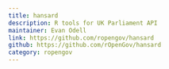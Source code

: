 ```yaml
---
title: hansard
description: R tools for UK Parliament API
maintainer: Evan Odell
link: https://github.com/ropengov/hansard
github: https://github.com/rOpenGov/hansard
category: ropengov
---
```

